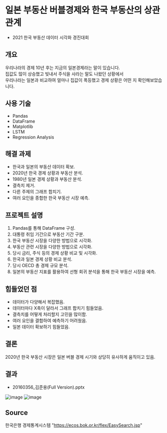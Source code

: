 # 일본 부동산 버블경제와 한국 부동산의 상관관계
* 2021 한국 부동산 데이터 시각화 경진대회

## 개요
우리나라의 경제 10년 후는 지금의 일본경제라는 말이 있습니다.  
집값도 많이 상승했고 빚내서 주식을 사라는 말도 나왔던 상황에서  
우리나라는 일본과 비교하여 얼마나 집값이 폭등했고 경제 상황은 어떤 지 확인해보았습니다.  

## 사용 기술
- Pandas
- DataFrame
- Matplotlib
- LSTM
- Regression Analysis

## 해결 과제
- 한국과 일본의 부동산 데이터 확보.
- 2020년 한국 경제 상황과 부동산 분석.
- 1980년 일본 경제 상황과 부동산 분석.
- 결측치 제거.
- 다른 주제의 그래프 합치기.
- 여러 요인을 종합한 한국 부동산 시장 예측.

## 프로젝트 설명
1. Pandas를 통해 DataFrame 구성.
2. 대통령 취임 기간으로 부동산 기간 구분.
3. 한국 부동산 시장을 다양한 방법으로 시각화.
4. 부동산 관련 시장을 다양한 방법으로 시각화.
5. 당시 금리, 주식 등의 경제 상황 비교 및 시각화.
6. 한국과 일본 경제 상황 비교 분석.
7. 당시 OECD 총 경제 규모 분석.
8. 일본의 부동산 지표를 활용하여 선형 회귀 분석을 통해 한국 부동산 시장을 예측.

## 힘들었던 점
- 데이터가 다양해서 복잡했음.
- 데이터마다 X축이 달라서 그래프 합치기 힘들었음.
- 결측치를 어떻게 처리할지 고민을 많이함.
- 여러 요인을 결합하여 예측하기 어려웠음.
- 일본 데이터 확보하기 힘들었음.

## 결론
2020년 한국 부동산 시장은 일본 버블 경제 시기와 상당히 유사하게 움직이고 있음.

## 결과
* 20160356_김준용(Full Version).pptx  

![image](https://user-images.githubusercontent.com/62223905/136495365-19496881-e2da-4c0a-9965-c0ae96e4b5a5.png)
![image](https://user-images.githubusercontent.com/62223905/136495380-d396f693-7716-483a-8a9e-1a5c56f65a56.png)

## Source
한국은행 경제통계시스템 "https://ecos.bok.or.kr/flex/EasySearch.jsp"
